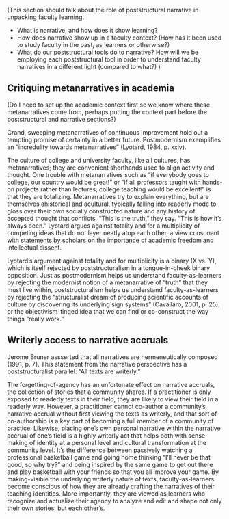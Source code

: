 (This section should talk about the role of poststructural narrative in unpacking faculty learning.

* What is narrative, and how does it show learning?
* How does narrative show up in a faculty context? (How has it been used to study faculty in the past, as learners or otherwise?)
* What do our poststructural tools do to narrative? How will we be employing each poststructural tool in order to understand faculty narratives in a different light (compared to what?)
)

Critiquing metanarratives in academia
--------------------------------------------

(Do I need to set up the academic context first so we know where these metanarratives come from, perhaps putting the context part before the poststructural and narrative sections?)

Grand, sweeping metanarratives of continuous improvement hold out a tempting promise of certainty in a better future. Postmodernism exemplifies an “incredulity towards metanarratives” (Lyotard, 1984, p. xxiv).

The culture of college and university faculty, like all cultures, has metanarratives; they are convenient shorthands used to align activity and thought. One trouble with metanarratives such as “if everybody goes to college, our country would be great!” or “if all professors taught with hands-on projects rather than lectures, college teaching would be excellent!” is that they are totalizing. Metanarratives try to explain everything, but are themselves ahistorical and acultural, typically falling into readerly mode to gloss over their own socially constructed nature and any history of accepted thought that conflicts. “This is the truth,” they say. “This is how it’s always been.” Lyotard argues against totality and for a multiplicity of competing ideas that do not layer neatly atop each other, a view consonant with statements by scholars on the importance of academic freedom and intellectual dissent.

Lyotard’s argument against totality and for multiplicity is a binary (X vs. Y), which is itself rejected by poststructuralism in a tongue-in-cheek binary opposition. Just as postmodernism helps us understand faculty-as-learners by rejecting the modernist notion of a metanarrative of “truth” that they must live within, poststructuralism helps us understand faculty-as-learners by rejecting the “structuralist dream of producing scientific accounts of culture by discovering its underlying sign systems” (Cavallaro, 2001, p. 25), or the objectivism-tinged idea that we can find or co-construct the way things “really work.”

Writerly access to narrative accruals
------------------------------------------

Jerome Bruner assserted that all narratives are hermeneutically composed (1991, p. 7). This statement from the narrative perspective has a poststructuralist parallel: “All texts are writerly.” 

The forgetting-of-agency has an unfortunate effect on narrative accruals, the collection of stories that a community shares. If a practitioner is only exposed to readerly texts in their field, they are likely to view their field in a readerly way. However, a practitioner cannot co-author a community’s narrative accrual without first viewing the texts as writerly, and that sort of co-authorship is a key part of becoming a full member of a community of practice. Likewise, placing one’s own personal narrative within the narrative accrual of one’s field is a highly writerly act that helps both with sense-making of identity at a personal level and cultural transformation at the community level. It’s the difference between passively watching a professional basketball game and going home thinking “I’ll never be that good, so why try?” and being inspired by the same game to get out there and play basketball with your friends so that you all improve your game. By making-visible the underlying writerly nature of texts, faculty-as-learners become conscious of how they are already crafting the narratives of their teaching identities. More importantly, they are viewed as learners who recognize and actualize their agency to analyze and edit and shape not only their own stories, but each other’s.
